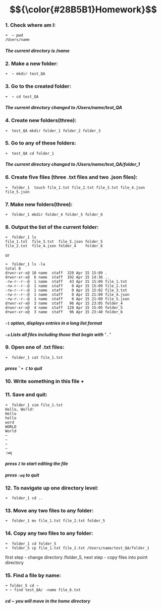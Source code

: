 # $${\color{#28B5B1}Homework}$$

### 1. Check where am I: 

```
➜  ~ pwd
/Users/name
```
#### *The current directory is /name*

### 2. Make a new folder:

```
➜  ~ mkdir test_QA
```

### 3. Go to the created folder:

```
➜  ~ cd test_QA
```
#### *The current directory changed to /Users/name/test_QA*

### 4. Create new folders(three):

```
➜  test_QA mkdir folder_1 folder_2 folder_3
```
### 5. Go to any of these folders:

```
➜  test_QA cd folder_1
```
#### *The current directory changed to /Users/name/test_QA/folder_1*

### 6. Create five files (three .txt files and two .json files):

```
➜  folder_1  touch file_1.txt file_2.txt file_3.txt file_4.json file_5.json
```

### 7. Make new folders(three):

```
➜  folder_1 mkdir folder_4 folder_5 folder_6
```

### 8. Output the list of the current folder:

```
➜  folder_1 ls
file_1.txt  file_3.txt  file_5.json folder_5
file_2.txt  file_4.json folder_4    folder_6
```
or
```
➜  folder_1 ls -la
total 8
drwxr-xr-x@ 10 name  staff  320 Apr 15 15:09 .
drwxr-xr-x@  6 name  staff  192 Apr 15 14:36 ..
-rw-r--r--@  1 name  staff   43 Apr 15 15:09 file_1.txt
-rw-r--r--@  1 name  staff    0 Apr 15 15:09 file_2.txt
-rw-r--r--@  1 name  staff    0 Apr 15 15:02 file_3.txt
-rw-r--r--@  1 name  staff    0 Apr 15 21:09 file_4.json
-rw-r--r--@  1 name  staff    0 Apr 15 21:09 file_5.json
drwxr-xr-x@  3 name  staff   96 Apr 15 23:05 folder_4
drwxr-xr-x@  4 name  staff  128 Apr 15 15:05 folder_5
drwxr-xr-x@  3 name  staff   96 Apr 15 23:40 folder_6
```
#### *```-l```	option, displays entries in a long list format*
#### *```-a``` 	Lists all files including those that begin with ' . '*

### 9. Open one of .txt files:

```
➜  folder_1 cat file_1.txt
```
#### *press &circ; ```+ C``` to  quit*

### 10. Write something in this file + 
### 11. Save and quit: 

```
➜  folder_1 vim file_1.txt
Hello, World!
Hello
hello
word
WORLD
World
~                                                                                         
~                                                                                         
~                                                                                         
~                                                                                         
:wq
```
#### *press ```I``` to start editing the file*
#### *press ```:wq``` to quit*

### 12. To navigate up one directory level:

```
➜  folder_1 cd ..
```

### 13. Move any two files to any folder:

```
➜  folder_1 mv file_1.txt file_2.txt folder_5 
```

### 14. Copy any two files to any folder:

```
➜  folder_1 cd folder_5  
➜  folder_5 cp file_1.txt file_2.txt /Users/name/test_QA/folder_1
```
first step - change directory /folder_5, next step - copy files into point directory

### 15. Find a file by name:

```
➜ folder_5 cd ~
➜ ~ find test_QA/ -name file_6.txt
```
#### *cd ~ you will move in the home directory*